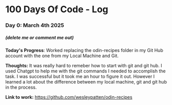 # 100 Days Of Code - Log

### Day 0: March 4th 2025
##### (delete me or comment me out)

**Today's Progress**: Worked replacing the odin-recipes folder in my Git Hub account with the one from my Local Machine and Git.

**Thoughts:** It was really hard to remeber how to start with git and git hub. I used Chatgpt to help me with the git commands I needed to accomplish the task. I was successful but it took
me an hour to figure it out. However I learned a lot about the difference between my local machine, git and git hub in the process.

**Link to work:** 
https://github.com/wesleypatten/odin-recipes
